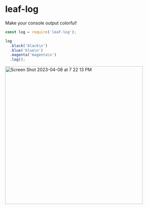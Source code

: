 # leaf-log
Make your console output colorful!
```javascript
const log = require('leaf-log');

log
  .black('black\n')
  .blue('blue\n')
  .magenta('magenta\n')
  .log();
```
<img width="443" alt="Screen Shot 2023-04-08 at 7 22 13 PM" src="https://user-images.githubusercontent.com/40840262/230747993-ec6572bd-fe09-4e42-a36b-e9b63c15237e.png">
